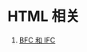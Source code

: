 # HTML 相关

1. [BFC 和 IFC](https://github.com/kaisa911/DailyInterviewQuestion/blob/master/Questions/HTML/BFC和IFC.md)
